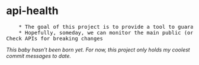 # api-health
<pre>
    * The goal of this project is to provide a tool to guarantee that API's are not breaking contracts without modifying the version number.
    * Hopefully, someday, we can monitor the main public (or not) APIs on the internet.
Check APIs for breaking changes
</pre>

_This baby hasn't been born yet. For now, this project only holds my coolest commit messages to date._

